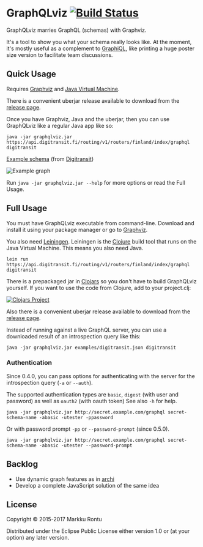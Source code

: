 # GraphQLviz [![Build Status](https://travis-ci.org/Macroz/GraphQLviz.svg?branch=master)](https://travis-ci.org/Macroz/GraphQLViz)

GraphQLviz marries GraphQL (schemas) with Graphviz.

It's a tool to show you what your schema really looks like. At the moment, it's mostly useful as a complement to [GraphiQL](https://github.com/graphql/graphiql), like printing a huge poster size version to facilitate team discussions.

## Quick Usage

Requires [Graphviz](http://www.graphviz.org) and [Java Virtual Machine](http://openjdk.java.net/).

There is a convenient uberjar release available to download from the [release page](https://github.com/Macroz/GraphQLviz/releases).

Once you have Graphviz, Java and the uberjar, then you can use GraphQLviz like a regular Java app like so:

```
java -jar graphqlviz.jar https://api.digitransit.fi/routing/v1/routers/finland/index/graphql digitransit
```

[Example schema](examples/digitransit.json?raw=true) (from [Digitransit](http://digitransit.fi))

![Example graph](https://rawgit.com/Macroz/GraphQLviz/master/examples/digitransit.svg)

Run `java -jar graphqlviz.jar --help` for more options or read the Full Usage.

## Full Usage

You must have GraphQLviz executable from command-line. Download and install it using your package manager or go to [Graphviz](http://www.graphviz.org).

You also need [Leiningen](http://leiningen.org). Leiningen is the [Clojure](http://clojure.org) build tool that runs on the Java Virtual Machine. This means you also need Java.

```
lein run https://api.digitransit.fi/routing/v1/routers/finland/index/graphql  digitransit
```

There is a prepackaged jar in [Clojars](https://clojars.org/macroz/graphqlviz) so you don't have to build GraphQLviz yourself. If you want to use the code from Clojure, add to your project.clj:

[![Clojars Project](http://clojars.org/macroz/graphqlviz/latest-version.svg)](http://clojars.org/macroz/graphqlviz)

Also there is a convenient uberjar release available to download from the [release page](https://github.com/Macroz/GraphQLviz/releases).

Instead of running against a live GraphQL server, you can use a downloaded result of an introspection query like this:

```
java -jar graphqlviz.jar examples/digitransit.json digitransit
```

### Authentication

Since 0.4.0, you can pass options for authenticating with the server for the introspection query (`-a` or `--auth`).

The supported authentication types are `basic`, `digest` (with user and password) as well as `oauth2` (with oauth token) See also `-h` for help.

```
java -jar graphqlviz.jar http://secret.example.com/graphql secret-schema-name -abasic -utester -ppassword
```

Or with password prompt `-pp` or `--password-prompt` (since 0.5.0).

```
java -jar graphqlviz.jar http://secret.example.com/graphql secret-schema-name -abasic -utester --password-prompt
```

## Backlog

- Use dynamic graph features as in [archi](https://github.com/Macroz/archi)
- Develop a complete JavaScript solution of the same idea

## License

Copyright © 2015-2017 Markku Rontu

Distributed under the Eclipse Public License either version 1.0 or (at
your option) any later version.
